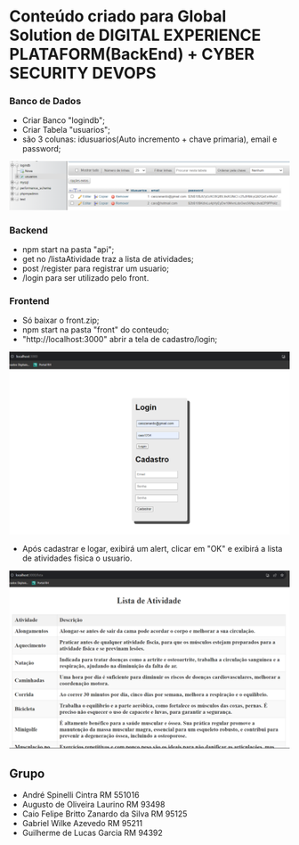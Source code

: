 # Conteúdo criado para Global Solution de DIGITAL EXPERIENCE PLATAFORM(BackEnd) + CYBER SECURITY DEVOPS

### Banco de Dados

- Criar Banco "logindb";
- Criar Tabela "usuarios";
- são 3 colunas: idusuarios(Auto incremento + chave primaria), email e password;

![PRINT!](tabela.png)

### Backend

- npm start na pasta "api";
- get no /listaAtividade traz a lista de atividades;
- post /register para registrar um usuario;
- /login para ser utilizado pelo front.

### Frontend

- Só baixar o front.zip;
- npm start na pasta "front" do conteudo;
- "http://localhost:3000" abrir a tela de cadastro/login;
  
![PRINT!](login.png)

- Após cadastrar e logar, exibirá um alert, clicar em "OK" e exibirá a lista de atividades fisica o usuario.
  
![PRINT!](lista.png)

## Grupo

- André Spinelli Cintra RM 551016
- Augusto de Oliveira Laurino RM 93498
- Caio Felipe Britto Zanardo da Silva RM 95125
- Gabriel Wilke Azevedo RM 95211
- Guilherme de Lucas Garcia RM 94392
